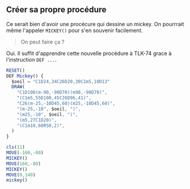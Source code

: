 
## Créer sa propre procédure

Ce serait bien d'avoir une procécure qui dessine un mickey.
On pourrrait même l'appeler `MICKEY()` pour s'en souvenir facilement.

> On peut faire ça ?

Oui. Il suffit d'apprendre cette nouvelle procédure à TLK-74 grace à l'instruction
`DEF ...`.

```ts
RESET()
DEF Mickey() {
  $oeil = "C1D24,34C26D20,30C1m5,10D13"
  DRAW(
    "C1D100(m-90,-90D70)(m90,-90D70)",
    "(C1m5,55D100,45C26D96,41)",
    "C26(m-25,-10D45,60)(m25,-10D45,60)",
    "(m-25,-10", $oeil, ")",
    "(m25,-10", $oeil, ")",
    "(m5,27C1D20)",
    "(C1m10,60R50,2)",
  )
}

cls(11)
MOVE(-160,-80)
MICKEY()
MOVE(160,-80)
MICKEY()
MOVE(0,140)
mickey()
```
